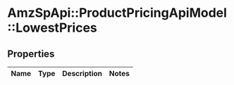 # AmzSpApi::ProductPricingApiModel::LowestPrices

## Properties
Name | Type | Description | Notes
------------ | ------------- | ------------- | -------------


